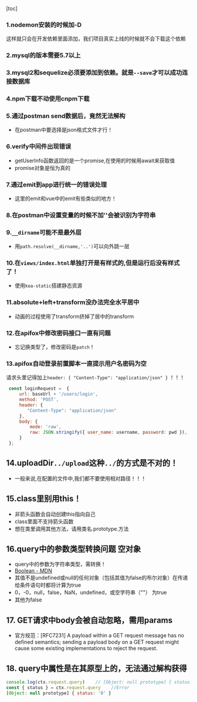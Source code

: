 <!--
 * @Author: 41
 * @Date: 2022-02-15 21:08:52
 * @LastEditors: cos
 * @LastEditTime: 2022-02-24 21:30:03
 * @Description: 
-->
[toc]
### 1.nodemon安装的时候加-D
这样就只会在开发依赖里面添加，我们项目真实上线的时候就不会下载这个依赖

### 2.mysql的版本需要5.7以上

### 3.mysql2和sequelize必须要添加到依赖。就是`--save`才可以成功连接数据库

### 4.npm下载不动使用cnpm下载

### 5.通过postman send数据后，竟然无法解构
- 在postman中要选择是json格式文件才行！

### 6.verify中间件出现错误
- getUserInfo函数返回的是一个promise,在使用的时候用await来获取值
- promise对象是恒为真的

### 7.通过emit到app进行统一的错误处理
- 这里的emit和vue中的emit有些类似的地方！

### 8.在postman中设置变量的时候不加''会被识别为字符串

### 9.`__dirname`可能不是最外层
- 用`path.resolve(__dirname,'..')`可以向外跳一层

### 10.在`views/index.html`单独打开是有样式的,但是运行后没有样式了！
- 使用`koa-static`搭建静态资源

### 11.absolute+left+transform没办法完全水平居中
- 动画的过程使用了transform挤掉了居中的transform

### 12.在apifox中修改密码接口一直有问题
- 忘记换类型了，修改密码是`patch`！

### 13.apifox自动登录前置脚本一直提示用户名密码为空

请求头里记得加上`header: { "Content-Type": "application/json" }` ！！！

```js
 const loginRequest =  {
     url: baseUrl + '/users/login',
     method: 'POST',
     header: {
     	"Content-Type": "application/json"
     },
     body: {
         mode: 'raw',
         raw: JSON.stringify({ user_name: username, password: pwd }),
     }
 };
```
## 14.uploadDir`../upload`这种`../`的方式是不对的！
- 一般来说,在配置的文件中,我们都不要使用相对路径！！！

## 15.class里别用this！
- 非箭头函数会自动创建this指向自己
- class里面不支持箭头函数
- 想在类里调用其他方法，请用类名.prototype.方法
## 16.query中的参数类型转换问题 空对象
- query中的参数为字符串类型，需转换！
- [Boolean - MDN](https://developer.mozilla.org/zh-CN/docs/Web/JavaScript/Reference/Global_Objects/Boolean)
- 其值不是undefined或null的任何对象（包括其值为false的布尔对象）在传递给条件语句时都将计算为true
- 0，-0，null，false，NaN，undefined，或空字符串（""） 为true
- 其他为false
## 17. GET请求中body会被自动忽略，需用params
- 官方规范：[RFC7231] A payload within a GET request message has no defined semantics; sending a payload body on a GET request might cause some existing implementations to reject the request.
## 18. query中属性是在其原型上的，无法通过解构获得
```js
console.log(ctx.request.query)    // [Object: null prototype] { status: '0' }
const { status } = ctx.request.query    //Error
[Object: null prototype] { status: '0' }
```